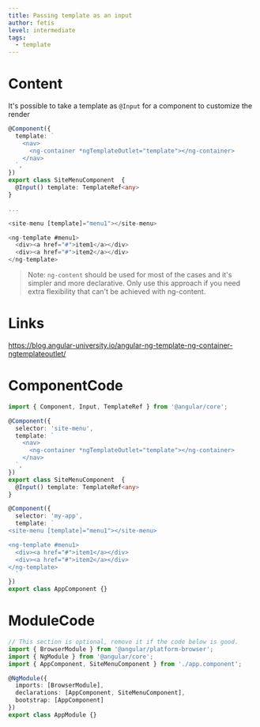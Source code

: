 ```yaml
---
title: Passing template as an input
author: fetis
level: intermediate
tags:
  - template
---
```

# Content
It's possible to take a template as `@Input` for a component to customize the render


```typescript
@Component({
  template: `
    <nav>
      <ng-container *ngTemplateOutlet="template"></ng-container>
    </nav>
  `,
})
export class SiteMenuComponent  {
  @Input() template: TemplateRef<any>
}

...

<site-menu [template]="menu1"></site-menu>

<ng-template #menu1>
  <div><a href="#">item1</a></div>
  <div><a href="#">item2</a></div>
</ng-template>
```
> Note: `ng-content` should be used for most of the cases and it's simpler and more declarative.
> Only use this approach if you need extra flexibility that can't be achieved with ng-content.

# Links
https://blog.angular-university.io/angular-ng-template-ng-container-ngtemplateoutlet/

# ComponentCode
```typescript
import { Component, Input, TemplateRef } from '@angular/core';

@Component({
  selector: 'site-menu',
  template: `
    <nav>
      <ng-container *ngTemplateOutlet="template"></ng-container>
    </nav>
  `,
})
export class SiteMenuComponent  {
  @Input() template: TemplateRef<any>
}

@Component({
  selector: 'my-app',
  template: `
<site-menu [template]="menu1"></site-menu>

<ng-template #menu1>
  <div><a href="#">item1</a></div>
  <div><a href="#">item2</a></div>
</ng-template>  
  `
})
export class AppComponent {}
```

# ModuleCode
```typescript
// This section is optional, remove it if the code below is good.
import { BrowserModule } from '@angular/platform-browser';
import { NgModule } from '@angular/core';
import { AppComponent, SiteMenuComponent } from './app.component';

@NgModule({
  imports: [BrowserModule],
  declarations: [AppComponent, SiteMenuComponent],
  bootstrap: [AppComponent]
})
export class AppModule {}
```
